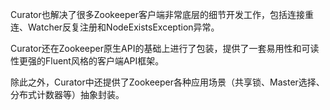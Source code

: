 Curator也解决了很多Zookeeper客户端非常底层的细节开发工作，包括连接重连、Watcher反复注册和NodeExistsException异常。

Curator还在Zookeeper原生API的基础上进行了包装，提供了一套易用性和可读性更强的Fluent风格的客户端API框架。

除此之外，Curator中还提供了Zookeeper各种应用场景（共享锁、Master选择、分布式计数器等）抽象封装。